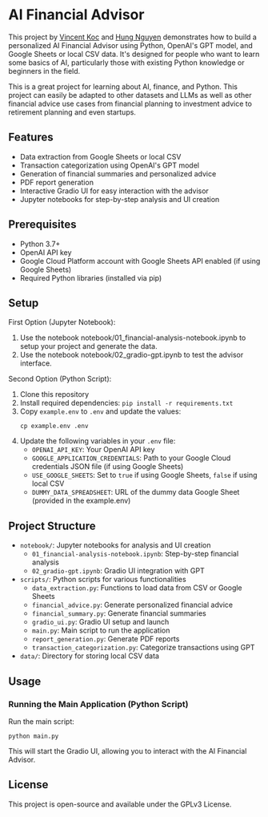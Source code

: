 # AI Financial Advisor

This project by [Vincent Koc](https://github.com/vincentkoc) and [Hung Nguyen](https://github.com/hung-ngm) demonstrates how to build a personalized AI Financial Advisor using Python, OpenAI's GPT model, and Google Sheets or local CSV data. It's designed for people who want to learn some basics of AI, particularly those with existing Python knowledge or beginners in the field.

This is a great project for learning about AI, finance, and Python. This project can easily be adapted to other datasets and LLMs as well as other financial advice use cases from financial planning to investment advice to retirement planning and even startups.

## Features

- Data extraction from Google Sheets or local CSV
- Transaction categorization using OpenAI's GPT model
- Generation of financial summaries and personalized advice
- PDF report generation
- Interactive Gradio UI for easy interaction with the advisor
- Jupyter notebooks for step-by-step analysis and UI creation

## Prerequisites

- Python 3.7+
- OpenAI API key
- Google Cloud Platform account with Google Sheets API enabled (if using Google Sheets)
- Required Python libraries (installed via pip)

## Setup

First Option (Jupyter Notebook):
1. Use the notebook notebook/01_financial-analysis-notebook.ipynb to setup your project and generate the data.
2. Use the notebook notebook/02_gradio-gpt.ipynb to test the advisor interface.

Second Option (Python Script):
1. Clone this repository
2. Install required dependencies: `pip install -r requirements.txt`
3. Copy `example.env` to `.env` and update the values:
   ```
   cp example.env .env
   ```
4. Update the following variables in your `.env` file:
   - `OPENAI_API_KEY`: Your OpenAI API key
   - `GOOGLE_APPLICATION_CREDENTIALS`: Path to your Google Cloud credentials JSON file (if using Google Sheets)
   - `USE_GOOGLE_SHEETS`: Set to `true` if using Google Sheets, `false` if using local CSV
   - `DUMMY_DATA_SPREADSHEET`: URL of the dummy data Google Sheet (provided in the example.env)

## Project Structure

- `notebook/`: Jupyter notebooks for analysis and UI creation
  - `01_financial-analysis-notebook.ipynb`: Step-by-step financial analysis
  - `02_gradio-gpt.ipynb`: Gradio UI integration with GPT
- `scripts/`: Python scripts for various functionalities
  - `data_extraction.py`: Functions to load data from CSV or Google Sheets
  - `financial_advice.py`: Generate personalized financial advice
  - `financial_summary.py`: Generate financial summaries
  - `gradio_ui.py`: Gradio UI setup and launch
  - `main.py`: Main script to run the application
  - `report_generation.py`: Generate PDF reports
  - `transaction_categorization.py`: Categorize transactions using GPT
- `data/`: Directory for storing local CSV data

## Usage

### Running the Main Application (Python Script)

Run the main script:

```
python main.py
```

This will start the Gradio UI, allowing you to interact with the AI Financial Advisor.

## License

This project is open-source and available under the GPLv3 License.
